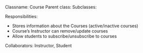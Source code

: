 Classname: Course
Parent class:
Subclasses: 

Responsibilities:
- Stores information about the Courses (active/inactive courses)
- Course’s Instructor can remove/update courses
- Allow students to subscribe/unsubscribe to courses

Collaborators: Instructor, Student